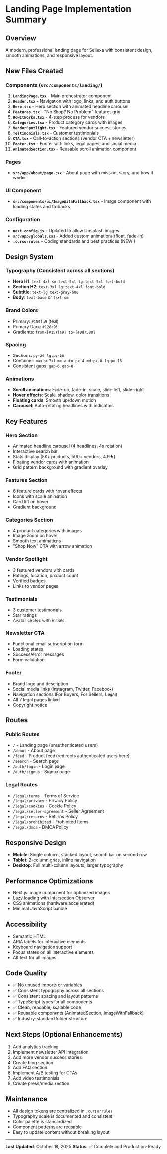 # Landing Page Implementation Summary

## Overview

A modern, professional landing page for Sellexa with consistent design, smooth animations, and responsive layout.

## New Files Created

### Components (`src/components/landing/`)

1. **`LandingPage.tsx`** - Main orchestrator component
2. **`Header.tsx`** - Navigation with logo, links, and auth buttons
3. **`Hero.tsx`** - Hero section with animated headline carousel
4. **`Features.tsx`** - "No Shop? No Problem" features grid
5. **`HowItWorks.tsx`** - 4-step process for vendors
6. **`Categories.tsx`** - Product category cards with images
7. **`VendorSpotlight.tsx`** - Featured vendor success stories
8. **`Testimonials.tsx`** - Customer testimonials
9. **`CTA.tsx`** - Call-to-action sections (vendor CTA + newsletter)
10. **`Footer.tsx`** - Footer with links, legal pages, and social media
11. **`AnimatedSection.tsx`** - Reusable scroll animation component

### Pages

- **`src/app/about/page.tsx`** - About page with mission, story, and how it works

### UI Component

- **`src/components/ui/ImageWithFallback.tsx`** - Image component with loading states and fallbacks

### Configuration

- **`next.config.js`** - Updated to allow Unsplash images
- **`src/app/globals.css`** - Added custom animations (float, fade-in)
- **`.cursorrules`** - Coding standards and best practices (NEW!)

## Design System

### Typography (Consistent across all sections)

- **Hero H1**: `text-4xl sm:text-5xl lg:text-5xl font-bold`
- **Section H2**: `text-3xl lg:text-4xl font-bold`
- **Subtitle**: `text-lg text-gray-600`
- **Body**: `text-base` or `text-sm`

### Brand Colors

- Primary: `#159fa9` (teal)
- Primary Dark: `#128a93`
- Gradients: `from-[#159fa9] to-[#0d7580]`

### Spacing

- Sections: `py-20 lg:py-28`
- Container: `max-w-7xl mx-auto px-4 md:px-8 lg:px-16`
- Consistent gaps: `gap-6`, `gap-8`

### Animations

- **Scroll animations**: Fade-up, fade-in, scale, slide-left, slide-right
- **Hover effects**: Scale, shadow, color transitions
- **Floating cards**: Smooth up/down motion
- **Carousel**: Auto-rotating headlines with indicators

## Key Features

### Hero Section

- Animated headline carousel (4 headlines, 4s rotation)
- Interactive search bar
- Stats display (5K+ products, 500+ vendors, 4.9★)
- Floating vendor cards with animation
- Grid pattern background with gradient overlay

### Features Section

- 6 feature cards with hover effects
- Icons with scale animation
- Card lift on hover
- Gradient background

### Categories Section

- 4 product categories with images
- Image zoom on hover
- Smooth text animations
- "Shop Now" CTA with arrow animation

### Vendor Spotlight

- 3 featured vendors with cards
- Ratings, location, product count
- Verified badges
- Links to vendor pages

### Testimonials

- 3 customer testimonials
- Star ratings
- Avatar circles with initials

### Newsletter CTA

- Functional email subscription form
- Loading states
- Success/error messages
- Form validation

### Footer

- Brand logo and description
- Social media links (Instagram, Twitter, Facebook)
- Navigation sections (For Buyers, For Sellers, Legal)
- All 7 legal pages linked
- Copyright notice

## Routes

### Public Routes

- `/` - Landing page (unauthenticated users)
- `/about` - About page
- `/feed` - Product feed (redirects authenticated users here)
- `/search` - Search page
- `/auth/login` - Login page
- `/auth/signup` - Signup page

### Legal Routes

- `/legal/terms` - Terms of Service
- `/legal/privacy` - Privacy Policy
- `/legal/cookies` - Cookie Policy
- `/legal/seller-agreement` - Seller Agreement
- `/legal/returns` - Returns Policy
- `/legal/prohibited` - Prohibited Items
- `/legal/dmca` - DMCA Policy

## Responsive Design

- **Mobile**: Single column, stacked layout, search bar on second row
- **Tablet**: 2-column grids, inline navigation
- **Desktop**: Full multi-column layouts, larger typography

## Performance Optimizations

- Next.js Image component for optimized images
- Lazy loading with Intersection Observer
- CSS animations (hardware accelerated)
- Minimal JavaScript bundle

## Accessibility

- Semantic HTML
- ARIA labels for interactive elements
- Keyboard navigation support
- Focus states on all interactive elements
- Alt text for all images

## Code Quality

- ✅ No unused imports or variables
- ✅ Consistent typography across all sections
- ✅ Consistent spacing and layout patterns
- ✅ TypeScript types for all components
- ✅ Clean, readable, scalable code
- ✅ Reusable components (AnimatedSection, ImageWithFallback)
- ✅ Industry-standard folder structure

## Next Steps (Optional Enhancements)

1. Add analytics tracking
2. Implement newsletter API integration
3. Add more vendor success stories
4. Create blog section
5. Add FAQ section
6. Implement A/B testing for CTAs
7. Add video testimonials
8. Create press/media section

## Maintenance

- All design tokens are centralized in `.cursorrules`
- Typography scale is documented and consistent
- Color palette is standardized
- Component patterns are reusable
- Easy to update content without breaking layout

---

**Last Updated**: October 18, 2025
**Status**: ✅ Complete and Production-Ready
